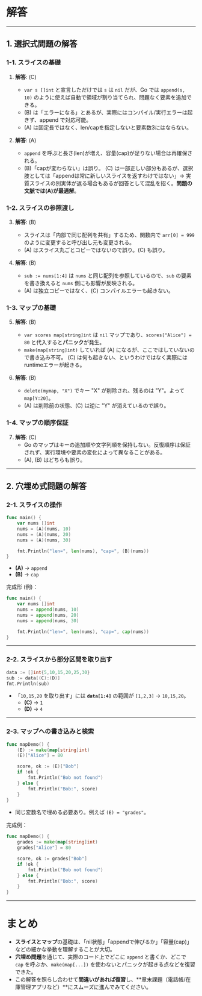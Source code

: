 # 解答

---

## 1. 選択式問題の解答

### 1-1. スライスの基礎

1. **解答**: (C)  
   - `var s []int` と宣言しただけでは `s` は `nil` だが、Go では `append(s, 10)` のように使えば自動で領域が割り当てられ、問題なく要素を追加できる。  
   - (B) は「エラーになる」とあるが、実際にはコンパイル/実行エラーは起きず、append で対応可能。  
   - (A) は固定長ではなく、len/capを指定しないと要素数3にはならない。

2. **解答**: (A)  
   - `append` を呼ぶと長さ(len)が増え、容量(cap)が足りない場合は再確保される。  
   - (B)「capが変わらない」は誤り。 (C) は一部正しい部分もあるが、選択肢としては「appendは常に新しいスライスを返すわけではない」→ 実質スライスの別実体が返る場合もあるが回答として混乱を招く。**問題の文脈では(A)が最適解**。

### 1-2. スライスの参照渡し

3. **解答**: (B)  
   - スライスは「内部で同じ配列を共有」するため、関数内で `arr[0] = 999` のように変更すると呼び出し元も変更される。  
   - (A) はスライス丸ごとコピーではないので誤り。(C) も誤り。

4. **解答**: (B)  
   - `sub := nums[1:4]` は `nums` と同じ配列を参照しているので、`sub` の要素を書き換えると `nums` 側にも影響が反映される。  
   - (A) は独立コピーではなく、(C) コンパイルエラーも起きない。

### 1-3. マップの基礎

5. **解答**: (B)  
   - `var scores map[string]int` は `nil` マップであり、`scores["Alice"] = 80` と代入すると**パニック**が発生。  
   - `make(map[string]int)` していれば (A) になるが、ここではしていないので書き込み不可。 (C) は何も起きない、というわけではなく実際には runtimeエラーが起きる。

6. **解答**: (B)  
   - `delete(mymap, "X")` でキー "X" が削除され、残るのは "Y"。よって `map[Y:20]`。  
   - (A) は削除前の状態、(C) は逆に "Y" が消えているので誤り。

### 1-4. マップの順序保証

7. **解答**: (C)  
   - Go のマップはキーの追加順や文字列順を保持しない。反復順序は保証されず、実行環境や要素の変化によって異なることがある。  
   - (A), (B) はどちらも誤り。

---

## 2. 穴埋め式問題の解答

### 2-1. スライスの操作

```go
func main() {
    var nums []int
    nums = (A)(nums, 10)
    nums = (A)(nums, 20)
    nums = (A)(nums, 30)

    fmt.Println("len=", len(nums), "cap=", (B)(nums))
}
```

- **(A)** → `append`  
- **(B)** → `cap`

完成形 (例)：
```go
func main() {
    var nums []int
    nums = append(nums, 10)
    nums = append(nums, 20)
    nums = append(nums, 30)

    fmt.Println("len=", len(nums), "cap=", cap(nums))
}
```

---

### 2-2. スライスから部分区間を取り出す

```go
data := []int{5,10,15,20,25,30}
sub := data[(C):(D)]
fmt.Println(sub)
```

- 「`10,15,20` を取り出す」には **`data[1:4]`** の範囲が `[1,2,3]` → `10,15,20`。  
  - **(C)** → `1`  
  - **(D)** → `4`

---

### 2-3. マップへの書き込みと検索

```go
func mapDemo() {
    (E) := make(map[string]int)
    (E)["Alice"] = 80

    score, ok := (E)["Bob"]
    if !ok {
        fmt.Println("Bob not found")
    } else {
        fmt.Println("Bob:", score)
    }
}
```

- 同じ変数名で埋める必要あり。例えば `(E) = "grades"`。

完成例：
```go
func mapDemo() {
    grades := make(map[string]int)
    grades["Alice"] = 80

    score, ok := grades["Bob"]
    if !ok {
        fmt.Println("Bob not found")
    } else {
        fmt.Println("Bob:", score)
    }
}
```

---

# まとめ

- **スライスとマップ**の基礎は、「nil状態」「appendで伸びるか」「容量(cap)」などの細かな挙動を理解することが大切。  
- **穴埋め問題**を通じて、実際のコード上でどこに `append` と書くか、どこで `cap` を呼ぶか、`make(map[...])` を使わないとパニックが起きる点などを復習できた。  
- この解答を照らし合わせて**間違いがあれば復習**し、**章末課題（電話帳/在庫管理アプリなど）**にスムーズに進んでみてください。